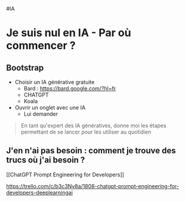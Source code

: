 #IA
# Je suis nul en IA - Par où commencer ?

## Bootstrap 

- Choisir un IA générative gratuite
	- Bard : https://bard.google.com/?hl=fr
	- CHATGPT
	- Koala
- Ouvrir un onglet avec une IA
	- Lui demander 
> En tant qu'expert des IA génératives, donne moi les étapes permettant de se lancer pour les utiliser au quotidien
>


## J'en n'ai pas besoin : comment je trouve des trucs où j'ai besoin  ?
[[ChatGPT Prompt Engineering for Developers]]

https://trello.com/c/b3c3Ny8a/1808-chatgpt-prompt-engineering-for-developers-deeplearningai